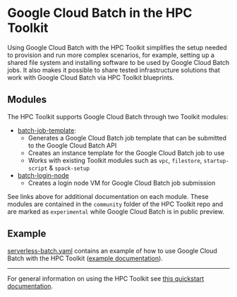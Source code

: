 # Google Cloud Batch in the HPC Toolkit

Using Google Cloud Batch with the HPC Toolkit simplifies the setup needed to
provision and run more complex scenarios, for example, setting up a shared file
system and installing software to be used by Google Cloud Batch jobs. It also
makes it possible to share tested infrastructure solutions that work with Google
Cloud Batch via HPC Toolkit blueprints.

## Modules

The HPC Toolkit supports Google Cloud Batch through two Toolkit modules:

- [batch-job-template](../modules/scheduler/batch-job-template/README.md):
  - Generates a Google Cloud Batch job template that can be submitted to the
    Google Cloud Batch API
  - Creates an instance template for the Google Cloud Batch job to use
  - Works with existing Toolkit modules such as `vpc`, `filestore`,
    `startup-script` & `spack-setup`
- [batch-login-node](../modules/scheduler/batch-login-node/README.md)
  - Creates a login node VM for Google Cloud Batch job submission

See links above for additional documentation on each module. These modules are
contained in the `community` folder of the HPC Toolkit repo and are marked as
`experimental` while Google Cloud Batch is in public preview.

## Example

[serverless-batch.yaml](../examples/serverless-batch.yaml) contains an example
of how to use Google Cloud Batch with the HPC Toolkit
([example documentation](../examples/README.md#serverless-batchyaml--)).

---

For general information on using the HPC Toolkit see
[this quickstart documentation](../README.md#quickstart).
